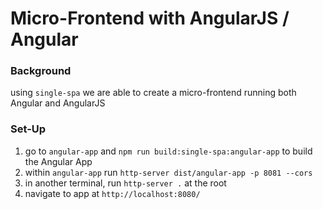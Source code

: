 # Micro-Frontend with AngularJS / Angular

### Background

using `single-spa` we are able to create a micro-frontend running both Angular and AngularJS

### Set-Up

1. go to `angular-app` and `npm run build:single-spa:angular-app` to build the Angular App
2. within `angular-app` run `http-server dist/angular-app -p 8081 --cors`
3. in another terminal, run `http-server .` at the root
4. navigate to app at `http://localhost:8080/`
